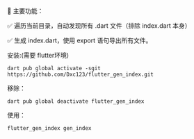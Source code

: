 📌 主要功能：

✅ 遍历当前目录，自动发现所有 .dart 文件（排除 index.dart 本身）

✅ 生成 index.dart，使用 export 语句导出所有文件。


安装:(需要 flutter环境)

```
dart pub global activate -sgit https://github.com/Dxc123/flutter_gen_index.git
```

移除：

```
dart pub global deactivate flutter_gen_index
```
使用：

```
flutter_gen_index gen_index 
```
